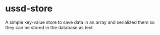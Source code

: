 # ussd-store
A simple key-value store to save data in an array and serialized them so they can be stored in the database as text
